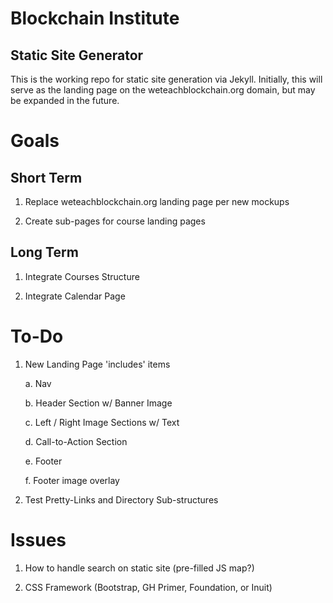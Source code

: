 # Blockchain Institute

## Static Site Generator

This is the working repo for static site generation via Jekyll. Initially, this will serve as the landing page on the weteachblockchain.org domain, but may be expanded in the future. 


# Goals

## Short Term

1. Replace weteachblockchain.org landing page per new mockups 

2. Create sub-pages for course landing pages

## Long Term

1. Integrate Courses Structure 

2. Integrate Calendar Page 



# To-Do

1. New Landing Page 'includes' items

	a. Nav 

	b. Header Section w/ Banner Image

	c. Left / Right Image Sections w/ Text

	d. Call-to-Action Section

	e. Footer

	f. Footer image overlay

2. Test Pretty-Links and Directory Sub-structures



# Issues

1. How to handle search on static site (pre-filled JS map?)

2. CSS Framework (Bootstrap, GH Primer, Foundation, or Inuit)
